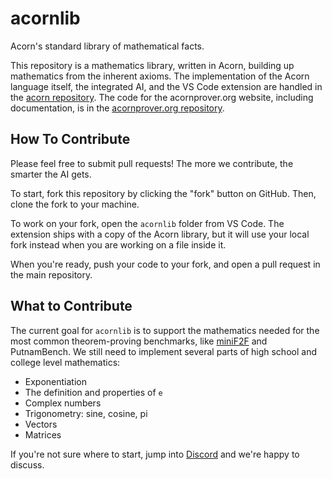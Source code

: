 # acornlib

Acorn's standard library of mathematical facts.

This repository is a mathematics library, written in Acorn, building up mathematics from the
inherent axioms. The implementation of the Acorn language itself, the integrated AI, and the VS Code extension
are handled in the [acorn repository](https://github.com/acornprover/acorn).
The code for the acornprover.org website,
including documentation, is in the [acornprover.org repository](https://github.com/acornprover/acornprover.org).

## How To Contribute

Please feel free to submit pull requests! The more we contribute, the smarter the AI gets.

To start, fork this repository by clicking the "fork" button on GitHub. Then, clone the fork to your machine.

To work on your fork, open the `acornlib` folder from VS Code. The extension ships with a copy of the Acorn library, but it will use your local fork instead when you are working on a file inside it.

When you're ready, push your code to your fork, and open a pull request in the main repository.

## What to Contribute

The current goal for `acornlib` is to support the mathematics needed for the most common theorem-proving benchmarks, like [miniF2F](https://github.com/facebookresearch/miniF2F/blob/main/lean/src/test.lean) and PutnamBench. We still need to implement several parts of high school and college level mathematics:

- Exponentiation
- The definition and properties of `e`
- Complex numbers
- Trigonometry: sine, cosine, pi
- Vectors
- Matrices

If you're not sure where to start, jump into [Discord](https://discord.gg/RqXxaye4MC) and we're happy to discuss.

